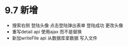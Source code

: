 # 9.7 新增

-   搜索右侧 登陆头像 点击登陆弹出表单 登陆成功 更改头像
-   重写detail api 使用ajax 而不是替换
-   新加writeFIle api 从数据库拿数据 写入文件

